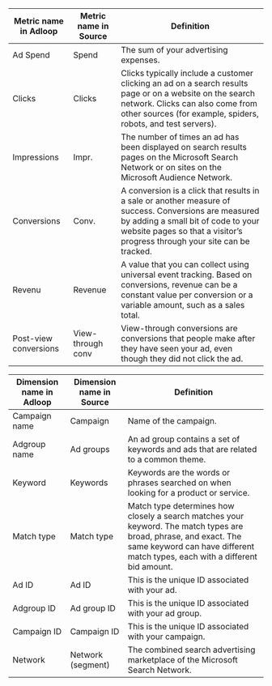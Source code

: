 

|  **Metric name in Adloop**  |  **Metric name in Source**  |  **Definition**  | 
|  --- |  --- |  --- | 
|  Ad Spend | Spend | The sum of your advertising expenses. | 
|   Clicks | Clicks | Clicks typically include a customer clicking an ad on a search results page or on a website on the search network. Clicks can also come from other sources (for example, spiders, robots, and test servers). | 
|   Impressions | Impr. | The number of times an ad has been displayed on search results pages on the Microsoft Search Network or on sites on the Microsoft Audience Network. | 
|   Conversions | Conv.  | A conversion is a click that results in a sale or another measure of success. Conversions are measured by adding a small bit of code to your website pages so that a visitor’s progress through your site can be tracked. | 
|   Revenu | Revenue | A value that you can collect using universal event tracking. Based on conversions, revenue can be a constant value per conversion or a variable amount, such as a sales total. | 
|   Post-view conversions | View-through conv | View-through conversions are conversions that people make after they have seen your ad, even though they did not click the ad. | 



|  **Dimension name in Adloop**  |  **Dimension name in Source**  |  **Definition**  | 
|  --- |  --- |  --- | 
|   Campaign name | Campaign  | Name of the campaign. | 
|   Adgroup name | Ad groups | An ad group contains a set of keywords and ads that are related to a common theme. | 
|   Keyword | Keywords | Keywords are the words or phrases searched on when looking for a product or service. | 
|   Match type | Match type | Match type determines how closely a search matches your keyword. The match types are broad, phrase, and exact. The same keyword can have different match types, each with a different bid amount. | 
|   Ad ID | Ad ID | This is the unique ID associated with your ad. | 
|   Adgroup ID | Ad group ID | This is the unique ID associated with your ad group. | 
|   Campaign ID | Campaign ID | This is the unique ID associated with your campaign. | 
|   Network | Network (segment)  | The combined search advertising marketplace of the Microsoft Search Network. | 






